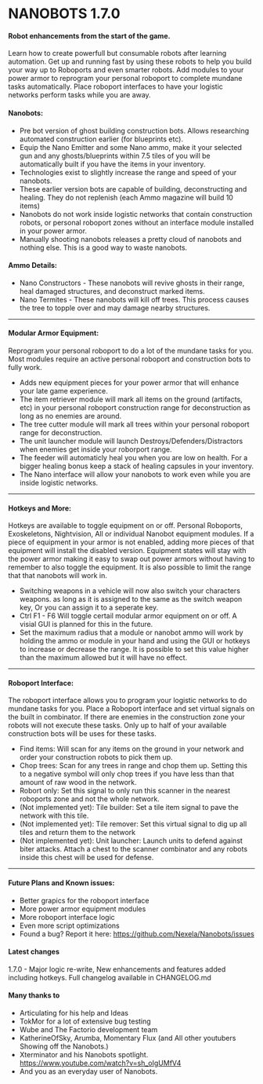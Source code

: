 # NANOBOTS 1.7.0
#### Robot enhancements from the start of the game.
Learn how to create powerfull but consumable robots after learning automation. Get up and running fast by using these robots to help you build your way up to Roboports and even smarter robots. Add modules to your power armor to reprogram your personal roboport to complete mundane tasks automatically. Place roboport interfaces to have your logistic networks perform tasks while you are away.

#### Nanobots:
-   Pre bot version of ghost building construction bots. Allows researching automated construction earlier (for blueprints etc).
-   Equip the Nano Emitter and some Nano ammo, make it your selected gun and any ghosts/blueprints within 7.5 tiles of you will be automatically built if you have the items in your inventory.
-   Technologies exist to slightly increase the range and speed of your nanobots.
-   These earlier version bots are capable of building, deconstructing and healing. They do not replenish (each Ammo magazine will build 10 items)
-   Nanobots do not work inside logistic networks that contain construction robots, or personal roboport zones without an interface module installed in your power armor.
-   Manually shooting nanobots releases a pretty cloud of nanobots and nothing else. This is a good way to waste nanobots.

#### Ammo Details:
-   Nano Constructors - These nanobots will revive ghosts in their range, heal damaged structures, and deconstruct marked items.
-   Nano Termites - These nanobots will kill off trees. This process causes the tree to topple over and may damage nearby structures.

--------------------------------------------------------------------------------

#### Modular Armor Equipment:

Reprogram your personal roboport to do a lot of the mundane tasks for you. Most modules require an active personal roboport and construction bots to fully work.
-   Adds new equipment pieces for your power armor that will enhance your late game experience.
-   The item retriever module will mark all items on the ground (artifacts, etc) in your personal roboport construction range for deconstruction as long as no enemies are around.
-   The tree cutter module will mark all trees within your personal roboport range for deconstruction.
-   The unit launcher module will launch Destroys/Defenders/Distractors when enemies get inside your roborport range.
-   The feeder will automaticly heal you when you are low on health. For a bigger healing bonus keep a stack of healing capsules in your inventory.
-   The Nano interface will allow your nanobots to work even while you are inside logistic networks.

--------------------------------------------------------------------------------

#### Hotkeys and More:
Hotkeys are available to toggle equipment on or off. Personal Roboports, Exoskeletons, Nightvision, All or individual Nanobot equipment modules.
If a piece of equipment in your armor is not enabled, adding more pieces of that equipment will install the disabled version.
Equipment states will stay with the power armor making it easy to swap out power armors without having to remember to also toggle the equipment. It is also possible to limit the range that that nanobots will work in.

-   Switching weapons in a vehicle will now also switch your characters weapons. as long as it is assigned to the same as the switch weapon key, Or you can assign it to a seperate key.
-   Ctrl F1 - F6 Will toggle certail modular armor equipment on or off. A visial GUI is planned for this in the future.
-   Set the maximum radius that a module or nanobot ammo will work by holding the ammo or module in your hand and using the GUI or hotkeys to increase or decrease the range. It is possible to set this value higher than the maximum allowed but it will have no effect.

--------------------------------------------------------------------------------

#### Roboport Interface:
The roboport interface allows you to program your logistic networks to do mundane tasks for you. Place a Roboport interface and set virtual signals on the built in combinator. If there are enemies in the construction zone your robots will not execute these tasks. Only up to half of your available construction bots will be uses for these tasks.

-   Find items: Will scan for any items on the ground in your network and order your construction robots to pick them up.
-   Chop trees: Scan for any trees in range and chop them up. Setting this to a negative symbol will only chop trees if you have less than that amount of raw wood in the network.
-   Robort only: Set this signal to only run this scanner in the nearest roboports zone and not the whole network.
-   (Not implemented yet): Tile builder: Set a tile item signal to pave the network with this tile.
-   (Not implemented yet): Tile remover: Set this virtual signal to dig up all tiles and return them to the network
-   (Not implemented yet): Unit launcher: Launch units to defend against biter attacks. Attach a chest to the scanner combinator and any robots inside this chest will be used for defense.

--------------------------------------------------------------------------------

#### Future Plans and Known issues:
-   Better grapics for the roboport interface
-   More power armor equipment modules
-   More roboport interface logic
-   Even more script optimizations
-   Found a bug? Report it here: https://github.com/Nexela/Nanobots/issues

#### Latest changes
1.7.0 - Major logic re-write, New enhancements and features added including hotkeys.
Full changelog available in CHANGELOG.md

#### Many thanks to
-   Articulating for his help and Ideas
-   TokMor for a lot of extensive bug testing
-   Wube and The Factorio development team
-   KatherineOfSky, Arumba, Momentary Flux (and All other youtubers Showing off the Nanobots.)
-   Xterminator and his Nanobots spotlight. https://www.youtube.com/watch?v=sh_oIgUMfV4
-   And you as an everyday user of Nanobots.

